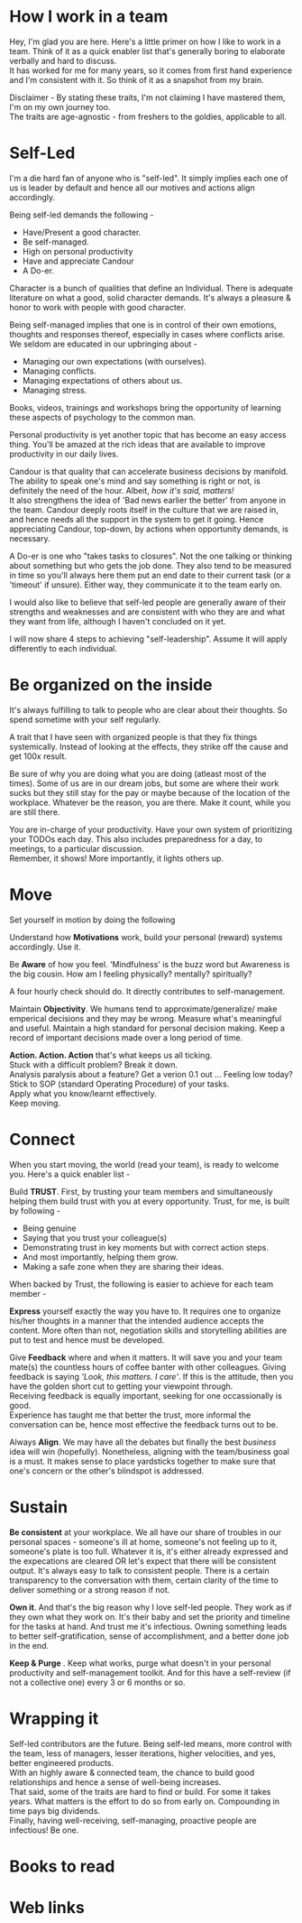 How I work in a team
=

Hey, I'm glad you are here. Here's a little primer on how I like to work in a team. Think of it as a quick enabler list that's generally boring to elaborate verbally and hard to discuss.  
It has worked for me for many years, so it comes from first hand experience and I'm consistent with it. So think of it as a snapshot from my brain.  

Disclaimer - By stating these traits, I'm not claiming I have mastered them, I'm on my own journey too.  
The traits are age-agnostic - from freshers to the goldies, applicable to all.

Self-Led
=
I'm a die hard fan of anyone who is "self-led". It simply implies each one of us is leader by default and hence all our motives and actions align accordingly.  

Being self-led demands the following -
* Have/Present a good character.
* Be self-managed.
* High on personal productivity
* Have and appreciate Candour
* A Do-er.

Character is a bunch of qualities that define an Individual. There is adequate literature on what a good, solid character demands. It's always a pleasure & honor to work with people with good character.

Being self-managed implies that one is in control of their own emotions, thoughts and responses thereof, especially in cases where conflicts arise. We seldom are educated in our upbringing about -
* Managing our own expectations (with ourselves).
* Managing conflicts.
* Managing expectations of others about us.
* Managing stress.

Books, videos, trainings and workshops bring the opportunity of learning these aspects of psychology to the common man. 

Personal productivity is yet another topic that has become an easy access thing. You'll be amazed at the rich ideas that are available to improve productivity in our daily lives.

Candour is that quality that can accelerate business decisions by manifold. The ability to speak one's mind and say something is right or not, is definitely the need of the hour. Albeit, *how it's said, matters!*  
It also strengthens the idea of 'Bad news earlier the better' from anyone in the team.
Candour deeply roots itself in the culture that we are raised in, and hence needs all the support in the system to get it going. Hence appreciating Candour, top-down, by actions when opportunity demands, is necessary.

A Do-er is one who "takes tasks to closures". Not the one talking or thinking about something but who gets the job done. They also tend to be measured in time so you'll always here them put an end date to their current task (or a 'timeout' if unsure). Either way, they communicate it to the team early on.

I would also like to believe that self-led people are generally aware of their strengths and weaknesses and are consistent with who they are and what they want from life, although I haven't concluded on it yet.


I will now share 4 steps to achieving "self-leadership". Assume it will apply differently to each individual. 

Be organized on the inside
=
It's always fulfilling to talk to people who are clear about their thoughts. So spend sometime with your self regularly.

A trait that I have seen with organized people is that they fix things systemically. Instead of looking at the effects, they strike off the cause and get 100x result.

Be sure of why you are doing what you are doing (atleast most of the times). Some of us are in our dream jobs, but some are where their work sucks but they still stay for the pay or maybe because of the location of the workplace. Whatever be the reason, you are there. Make it count, while you are still there.

You are in-charge of your productivity. Have your own system of prioritizing your TODOs each day. This also includes preparedness for a day, to meetings, to a particular discussion.  
Remember, it shows! More importantly, it lights others up.

Move 
=
Set yourself in motion by doing the following 

Understand how **Motivations** work, build your personal (reward) systems accordingly. Use it.

Be **Aware** of how you feel. 'Mindfulness' is the buzz word but Awareness is the big cousin. How am I feeling physically? mentally? spiritually? 

A four hourly check should do. It directly contributes to self-management.

Maintain **Objectivity**. We humans tend to approximate/generalize/ make emperical decisions and they may be wrong. Measure what's meaningful and useful. Maintain a high standard for personal decision making. Keep a record of important decisions made over a long period of time. 

**Action. Action. Action** that's what keeps us all ticking.  
Stuck with a difficult problem? Break it down.  
Analysis paralysis about a feature? Get a verion 0.1 out ...
Feeling low today? Stick to SOP (standard Operating Procedure) of your tasks.  
Apply what you know/learnt effectively.  
Keep moving.

Connect 
=

When you start moving, the world (read your team), is ready to welcome you. Here's a quick enabler list -

Build **TRUST**. First, by trusting your team members and simultaneously helping them build trust with you at every opportunity. Trust, for me, is built by following -
* Being genuine
* Saying that you trust your colleague(s)
* Demonstrating trust in key moments but with correct action steps.
* And most importantly, helping them grow.
* Making a safe zone when they are sharing their ideas.

When backed by Trust, the following is easier to achieve for each team member -

**Express** yourself exactly the way you have to. It requires one to organize his/her thoughts in a manner that the intended audience accepts the content. More often than not, negotiation skills and storytelling abilities are put to test and hence must be developed.

Give **Feedback** where and when it matters. It will save you and your team mate(s) the countless hours of coffee banter with other colleagues. Giving feedback is saying *'Look, this matters. I care'*. If this is the attitude, then you have the golden short cut to getting your viewpoint through.  
Receiving feedback is equally important, seeking for one occassionally is good.  
Experience has taught me that better the trust, more informal the conversation can be, hence most effective the feedback turns out to be.

Always **Align**. We may have all the debates but finally the best *business* idea will win (hopefully). Nonetheless, aligning with the team/business goal is a must. It makes sense to place yardsticks together to make sure that one's concern or the other's blindspot is addressed.

Sustain
=
**Be consistent** at your workplace. We all have our share of troubles in our personal spaces - someone's ill at home, someone's not feeling up to it, someone's plate is too full. Whatever it is, it's either already expressed and the expecations are cleared OR let's expect that there will be consistent output. It's always easy to talk to consistent people. There is a certain transparency to the conversation with them, certain clarity of the time to deliver something or a strong reason if not. 

**Own it**. And that's the big reason why I love self-led people. They work as if they own what they work on. It's their baby and set the priority and timeline for the tasks at hand. And trust me it's infectious. Owning something leads to better self-gratification, sense of accomplishment, and a better done job in the end.

**Keep & Purge** . Keep what works, purge what doesn't in your personal productivity and self-management toolkit. And for this have a self-review (if not a collective one) every 3 or 6 months or so. 

Wrapping it
=
Self-led contributors are the future. Being self-led means, more control with the team, less of managers, lesser iterations, higher velocities, and yes, better engineered products.  
With an highly aware & connected team, the chance to build good relationships and hence a sense of well-being increases.  
That said, some of the traits are hard to find or build. For some it takes years. What matters is the effort to do so from early on. Compounding in time pays big dividends.  
Finally, having well-receiving, self-managing, proactive people are infectious! Be one.


Books to read 
=


Web links
=
